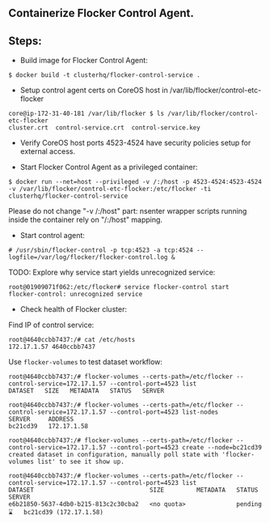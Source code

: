 ## Containerize Flocker Control Agent.


## Steps:

 * Build image for Flocker Control Agent:

```
$ docker build -t clusterhq/flocker-control-service .
```

 * Setup control agent certs on CoreOS host in /var/lib/flocker/control-etc-flocker

```
core@ip-172-31-40-181 /var/lib/flocker $ ls /var/lib/flocker/control-etc-flocker
cluster.crt  control-service.crt  control-service.key
```
 * Verify CoreOS host ports 4523-4524 have security policies setup for external access.

 * Start Flocker Control Agent as a privileged container:

```
$ docker run --net=host --privileged -v /:/host -p 4523-4524:4523-4524 -v /var/lib/flocker/control-etc-flocker:/etc/flocker -ti clusterhq/flocker-control-service
```

Please do not change "-v /:/host" part: nsenter wrapper scripts running inside the container rely on "/:/host" mapping.

 * Start control agent:

```
# /usr/sbin/flocker-control -p tcp:4523 -a tcp:4524 --logfile=/var/log/flocker/flocker-control.log &
```

TODO: Explore why service start yields unrecognized service:

```
root@01909071f062:/etc/flocker# service flocker-control start
flocker-control: unrecognized service
```

 * Check health of Flocker cluster:

Find IP of control service:
```
root@4640ccbb7437:/# cat /etc/hosts
172.17.1.57	4640ccbb7437
```

Use ``flocker-volumes`` to test dataset workflow:
```
root@4640ccbb7437:/# flocker-volumes --certs-path=/etc/flocker --control-service=172.17.1.57 --control-port=4523 list
DATASET   SIZE   METADATA   STATUS   SERVER 

root@4640ccbb7437:/# flocker-volumes --certs-path=/etc/flocker --control-service=172.17.1.57 --control-port=4523 list-nodes
SERVER     ADDRESS     
bc21cd39   172.17.1.58 

root@4640ccbb7437:/# flocker-volumes --certs-path=/etc/flocker --control-service=172.17.1.57 --control-port=4523 create --node=bc21cd39
created dataset in configuration, manually poll state with 'flocker-volumes list' to see it show up.

root@4640ccbb7437:/# flocker-volumes --certs-path=/etc/flocker --control-service=172.17.1.57 --control-port=4523 list                  
DATASET                                SIZE         METADATA   STATUS        SERVER                 
e6b21850-5637-4db0-b215-813c2c30cba2   <no quota>              pending ⌛   bc21cd39 (172.17.1.58) 
```
